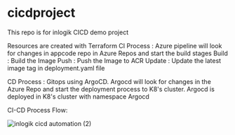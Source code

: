 # cicdproject
This repo is for inlogik CICD demo project

Resources are created with Terraform
CI Process : Azure pipeline will look for changes in appcode repo in Azure Repos and start the build stages
Build : Build the Image
Push : Push the Image to ACR
Update : Update the latest image tag in deployment.yaml file

CD Process : Gitops using ArgoCD.
Argocd will look for changes in the Azure Repo and start the deployment process to K8's cluster.
Argocd is deployed in K8's cluster with namespace Argocd

CI-CD Process Flow:

![inlogik cicd automation (2)](https://github.com/user-attachments/assets/9718a046-7f26-47ec-a273-a3579fc0e7e1)

